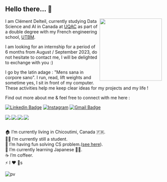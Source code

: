 ## Hello there...  👋
<img align='right' src="https://media.giphy.com/media/MBTl5FKAmwwoBwTQjk/giphy.gif" width="200">

I am Clément Delteil, currently studying Data Science and AI in Canada at [UQAC](https://www.uqac.ca/) as part of a double degree with my French engineering school, [UTBM](https://www.utbm.fr/). 

I am looking for an internship for a period of 6 months from August / September 2023, do not hesitate to contact me, I will be delighted to exchange with you :)

I go by the latin adage : "Mens sana in corpore sano". I run, read, lift weights and sometime yes, I sit in front of my computer. These activities help me keep clear ideas for my projects and my life ! 

Find out more about me & feel free to connect with me here :

[![Linkedin Badge](https://img.shields.io/badge/-clementdelteil-blue?style=flat-square&logo=Linkedin&logoColor=white&link=https://www.linkedin.com/in/clementdelteil/)](https://www.linkedin.com/in/clementdelteil/)
[![Instagram](https://img.shields.io/badge/clement_dltl-E4405F?style=flat-square&logo=instagram&logoColor=white&link=https://www.instagram.com/clement_dltl/)](https://www.instagram.com/clement_dltl/)
[![Gmail Badge](https://img.shields.io/badge/-clement.delteil@utbm.fr-c14438?style=flat-square&logo=Gmail&logoColor=white&link=mailto:clement.delteil@utbm.fr)](mailto:clement.delteil@utbm.fr)


<a href="https://github.com/anuraghazra/github-readme-stats#gh-dark-mode-only">
  <img align="center" src="https://github-readme-stats.vercel.app/api/top-langs/?username=wazzabeee&theme=dark&layout=compact#gh-dark-mode-only)" />
</a>
<a href="https://github.com/anuraghazra/github-readme-stats#gh-light-mode-only">
  <img align="center" src="https://github-readme-stats.vercel.app/api/top-langs/?username=wazzabeee&theme=default&layout=compact#gh-light-mode-only)" />
</a>
<a href="https://github.com/anuraghazra/github-readme-stats#gh-dark-mode-only">
  <img align="center" src="https://github-readme-stats.vercel.app/api?username=wazzabeee&count_private=true&show_icons=true&theme=dark#gh-dark-mode-only" />
</a>
<a href="https://github.com/anuraghazra/github-readme-stats#gh-light-mode-only">
  <img align="center" src="https://github-readme-stats.vercel.app/api?username=wazzabeee&count_private=true&show_icons=true&theme=default#gh-light-mode-only" />
</a>



##
🏠 I’m currently living in Chicoutimi, Canada 🇫🇷. <br/>
👨‍💻 I’m currently still a student.<br/>
🔭 I’m having fun solving CS problem.([see here](https://codeforces.com/profile/Wazzabeee)).<br/>
🌱 I’m currently learning Japanese 🤦‍♂.<br/>
☕️ I’m coffeer. <br/>
⚡ I ❤️ 🐶s <br/>

![pv](https://pageview.vercel.app/?github_user=wazzabeee)
<!---
[![Readme Card](https://github-readme-stats.vercel.app/api/pin/?username=wazzabeee&theme=codeSTACKr&repo=plagiarism_checker)](https://github.com/wazzabeee/plagiarism_checker)
[![Readme Card](https://github-readme-stats.vercel.app/api/pin/?username=axel7083&theme=codeSTACKr&repo=tangram-solver)](https://github.com/axel7083/tangram-solver)
[![Readme Card](https://github-readme-stats.vercel.app/api/pin/?username=wazzabeee&theme=codeSTACKr&repo=chess_AI)](https://github.com/Wazzabeee/chess_AI)
[![Readme Card](https://github-readme-stats.vercel.app/api/pin/?username=wazzabeee&theme=codeSTACKr&repo=vacuum-agent)](https://github.com/Wazzabeee/vacuum-agent)
[![Medium](https://img.shields.io/badge/Medium-12100E?style=flat-square&logo=medium&logoColor=white&link=https://clementdelteil.medium.com/)](https://clementdelteil.medium.com/)
-->

